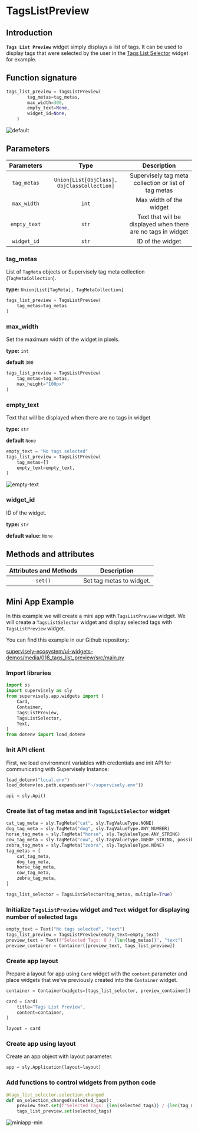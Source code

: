 # TagsListPreview

## Introduction

**`Tags List Preview`** widget simply displays a list of tags. It can be used to display tags that were selected by the user in the [Tags List Selector](https://developer.supervisely.com/app-development/apps-with-gui/tags-list-selector) widget for example.

## Function signature

```python
tags_list_preview = TagsListPreview(
        tag_metas=tag_metas,
        max_width=300,
        empty_text=None,
        widget_id=None,
    )
```

![default](https://github.com/supervisely-ecosystem/ui-widgets-demos/assets/48913536/26ec99cc-5536-4a33-9692-393571b0afc7)

## Parameters

|  Parameters  |                     Type                    |                          Description                         |
| :----------: | :-----------------------------------------: | :----------------------------------------------------------: |
|  `tag_metas` | `Union[List[ObjClass], ObjClassCollection]` |     Supervisely tag meta collection or list of tag metas     |
|  `max_width` |                    `int`                    |                    Max width of the widget                   |
| `empty_text` |                    `str`                    | Text that will be displayed when there are no tags in widget |
|  `widget_id` |                    `str`                    |                       ID of the widget                       |

### tag\_metas

List of `TagMeta` objects or Supervisely tag meta collection (`TagMetaCollection`).

**type:** `Union[List[TagMeta], TagMetaCollection]`

```python
tags_list_preview = TagsListPreview(
    tag_metas=tag_metas
)
```

### max\_width

Set the maximum width of the widget in pixels.

**type:** `int`

**default** `300`

```python
tags_list_preview = TagsListPreview(
    tag_metas=tag_metas,
    max_height="100px"
)
```

### empty\_text

Text that will be displayed when there are no tags in widget

**type:** `str`

**default** `None`

```python
empty_text = "No tags selected"
tags_list_preview = TagsListPreview(
    tag_metas=[]
    empty_text=empty_text,
)
```

![empty-text](https://github.com/supervisely-ecosystem/ui-widgets-demos/assets/48913536/a662f22d-52d8-4ccb-89a5-ea668984fb09)

### widget\_id

ID of the widget.

**type:** `str`

**default value:** `None`

## Methods and attributes

| Attributes and Methods | Description              |
| :--------------------: | ------------------------ |
|         `set()`        | Set tag metas to widget. |

## Mini App Example

In this example we will create a mini app with `TagsListPreview` widget. We will create a `TagsListSelector` widget and display selected tags with `TagsListPreview` widget.

You can find this example in our Github repository:

[supervisely-ecosystem/ui-widgets-demos/media/018\_tags\_list\_preview/src/main.py](https://github.com/supervisely-ecosystem/ui-widgets-demos/blob/master/media/018\_tags\_list\_preview/src/main.py)

### Import libraries

```python
import os
import supervisely as sly
from supervisely.app.widgets import (
    Card,
    Container,
    TagsListPreview,
    TagsListSelector,
    Text,
)
from dotenv import load_dotenv
```

### Init API client

First, we load environment variables with credentials and init API for communicating with Supervisely Instance:

```python
load_dotenv("local.env")
load_dotenv(os.path.expanduser("~/supervisely.env"))

api = sly.Api()
```

### Create list of tag metas and init `TagsListSelector` widget

```python
cat_tag_meta = sly.TagMeta("cat", sly.TagValueType.NONE)
dog_tag_meta = sly.TagMeta("dog", sly.TagValueType.ANY_NUMBER)
horse_tag_meta = sly.TagMeta("horse", sly.TagValueType.ANY_STRING)
cow_tag_meta = sly.TagMeta("cow", sly.TagValueType.ONEOF_STRING, possible_values=["moo", "mooo"])
zebra_tag_meta = sly.TagMeta("zebra", sly.TagValueType.NONE)
tag_metas = [
    cat_tag_meta,
    dog_tag_meta,
    horse_tag_meta,
    cow_tag_meta,
    zebra_tag_meta,
]

tags_list_selector = TagsListSelector(tag_metas, multiple=True)
```

### Initialize `TagsListPreview` widget and `Text` widget for displaying number of selected tags

```python
empty_text = Text("No tags selected", "text")
tags_list_preview = TagsListPreview(empty_text=empty_text)
preview_text = Text(f"Selected Tags: 0 / {len(tag_metas)}", "text")
preview_container = Container([preview_text, tags_list_preview])
```

### Create app layout

Prepare a layout for app using `Card` widget with the `content` parameter and place widgets that we've previously created into the `Container` widget.

```python
container = Container(widgets=[tags_list_selector, preview_container])

card = Card(
    title="Tags List Preview",
    content=container,
)

layout = card
```

### Create app using layout

Create an app object with layout parameter.

```python
app = sly.Application(layout=layout)
```

### Add functions to control widgets from python code

```python
@tags_list_selector.selection_changed
def on_selection_changed(selected_tags):
    preview_text.set(f"Selected Tags: {len(selected_tags)} / {len(tag_metas)}", "text")
    tags_list_preview.set(selected_tags)
```

![miniapp-min](https://github.com/supervisely-ecosystem/ui-widgets-demos/assets/48913536/a0582ead-10bc-4eb3-9ddd-ccca22268aef)
